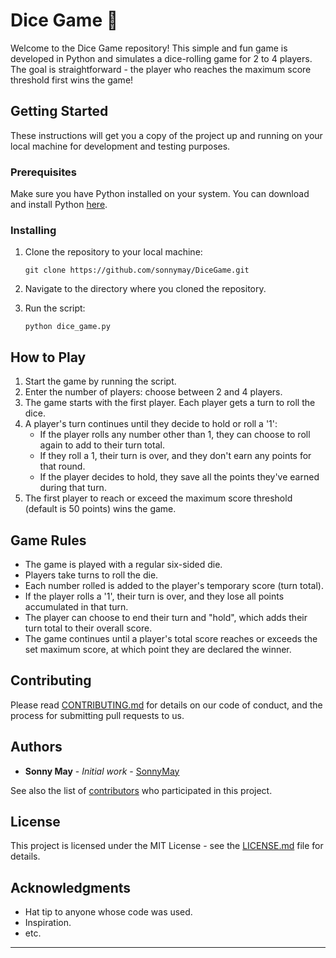 # Dice Game :game_die:

Welcome to the Dice Game repository! This simple and fun game is developed in Python and simulates a dice-rolling game for 2 to 4 players. The goal is straightforward - the player who reaches the maximum score threshold first wins the game!

## Getting Started

These instructions will get you a copy of the project up and running on your local machine for development and testing purposes.

### Prerequisites

Make sure you have Python installed on your system. You can download and install Python [here](https://www.python.org/downloads/).

### Installing

1. Clone the repository to your local machine:
   ```
   git clone https://github.com/sonnymay/DiceGame.git
   ```

2. Navigate to the directory where you cloned the repository.

3. Run the script:
   ```
   python dice_game.py
   ```

## How to Play

1. Start the game by running the script.
2. Enter the number of players: choose between 2 and 4 players.
3. The game starts with the first player. Each player gets a turn to roll the dice.
4. A player's turn continues until they decide to hold or roll a '1':
   - If the player rolls any number other than 1, they can choose to roll again to add to their turn total.
   - If they roll a 1, their turn is over, and they don't earn any points for that round.
   - If the player decides to hold, they save all the points they've earned during that turn.
5. The first player to reach or exceed the maximum score threshold (default is 50 points) wins the game.

## Game Rules

- The game is played with a regular six-sided die.
- Players take turns to roll the die.
- Each number rolled is added to the player's temporary score (turn total).
- If the player rolls a '1', their turn is over, and they lose all points accumulated in that turn.
- The player can choose to end their turn and "hold", which adds their turn total to their overall score.
- The game continues until a player's total score reaches or exceeds the set maximum score, at which point they are declared the winner.

## Contributing

Please read [CONTRIBUTING.md](CONTRIBUTING.md) for details on our code of conduct, and the process for submitting pull requests to us.

## Authors

- **Sonny May** - *Initial work* - [SonnyMay](https://github.com/sonnymay)

See also the list of [contributors](https://github.com/sonnymay/DiceGame/contributors) who participated in this project.

## License

This project is licensed under the MIT License - see the [LICENSE.md](LICENSE.md) file for details.

## Acknowledgments

- Hat tip to anyone whose code was used.
- Inspiration.
- etc.

---

